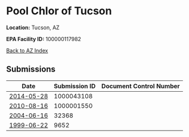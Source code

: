 # Pool Chlor of Tucson

**Location:** Tucson, AZ

**EPA Facility ID:** 100000117982

[Back to AZ Index](../../index.md)

## Submissions

| Date | Submission ID | Document Control Number |
|------|--------------|-------------------------|
| [2014-05-28](submissions/1000043108.md) | 1000043108 |  |
| [2010-08-16](submissions/1000001550.md) | 1000001550 |  |
| [2004-06-16](submissions/32368.md) | 32368 |  |
| [1999-06-22](submissions/9652.md) | 9652 |  |
